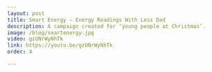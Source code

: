 ```yaml
---
layout: post
title: Smart Energy – Energy Readings With Less Dad
description: A campaign created for ‘young people at Christmas’.
image: /blog/smartenergy.jpg
video: gzUNrWyNhTk
link: https://youtu.be/gzUNrWyNhTk
order: 4

---
```


